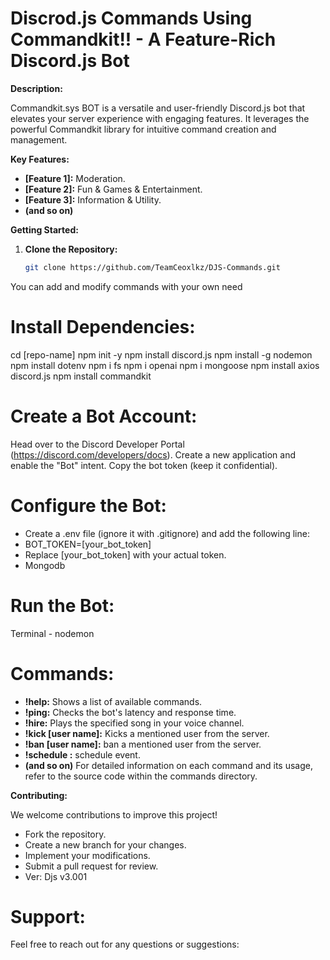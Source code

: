 
# Discrod.js Commands Using Commandkit!! - A Feature-Rich Discord.js Bot


**Description:**

Commandkit.sys BOT is a versatile and user-friendly Discord.js bot that elevates your server experience with engaging features. It leverages the powerful Commandkit library for intuitive command creation and management.

**Key Features:**

* **[Feature 1]:** Moderation.
* **[Feature 2]:** Fun & Games & Entertainment.
* **[Feature 3]:** Information & Utility.
* **(and so on)**

**Getting Started:**

1. **Clone the Repository:**
   ```bash
   git clone https://github.com/TeamCeoxlkz/DJS-Commands.git

You can add and modify commands with your own need 

# Install Dependencies:

cd [repo-name]
npm init -y
npm install discord.js
npm install -g nodemon
npm install dotenv
npm i fs
npm i openai
npm i mongoose
npm install axios discord.js
npm install commandkit

# Create a Bot Account:

Head over to the Discord Developer Portal (https://discord.com/developers/docs).
Create a new application and enable the "Bot" intent.
Copy the bot token (keep it confidential).

# Configure the Bot:
*  Create a .env file (ignore it with .gitignore) and add the following line:
*  BOT_TOKEN=[your_bot_token]
*  Replace [your_bot_token] with your actual token.
*  Mongodb

# Run the Bot:
Terminal - 
nodemon  



# Commands:

* **!help:** Shows a list of available commands.
* **!ping:** Checks the bot's latency and response time.
* **!hire:** Plays the specified song in your voice channel.
* **!kick [user name]:** Kicks a mentioned user from the server.
* **!ban [user name]:** ban a mentioned user from the server.
* **!schedule :** schedule event.
* **(and so on)**
For detailed information on each command and its usage, refer to the source code within the commands directory.

**Contributing:**

We welcome contributions to improve this project!

- Fork the repository.
- Create a new branch for your changes.
- Implement your modifications.
- Submit a pull request for review.
- Ver: Djs v3.001


# Support:

Feel free to reach out for any questions or suggestions:

